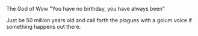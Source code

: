 The God of Wow "You have no birthday, you have always been"

Just be 50 million years old and call forth the plagues with a golum voice if something happens out there.
